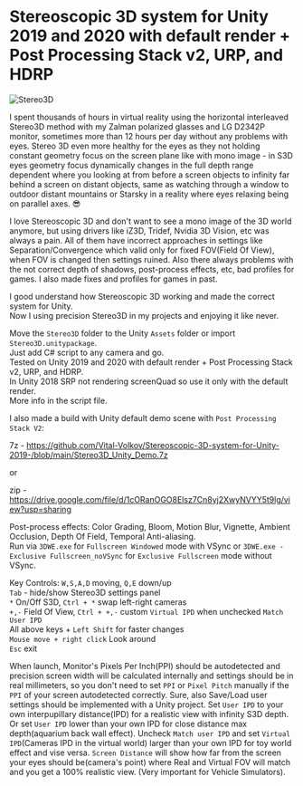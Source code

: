 # Stereoscopic 3D system for Unity 2019 and 2020 with default render + Post Processing Stack v2, URP, and HDRP
![Stereo3D](https://forum.unity.com/attachments/8xmsaa-taa-png.768466/)

I spent thousands of hours in virtual reality using the horizontal interleaved Stereo3D method with my Zalman polarized glasses and LG D2342P monitor, sometimes more than 12 hours per day without any problems with eyes. Stereo 3D even more healthy for the eyes as they not holding constant geometry focus on the screen plane like with mono image - in S3D eyes geometry focus dynamically changes in the full depth range dependent where you looking at from before a screen objects to infinity far behind a screen on distant objects, same as watching through a window to outdoor distant mountains or Starsky in a reality where eyes relaxing being on parallel axes. :sunglasses:

I love Stereoscopic 3D and don't want to see a mono image of the 3D world anymore, but using drivers like iZ3D, Tridef, Nvidia 3D Vision, etc was always a pain.
All of them have incorrect approaches in settings like Separation/Convergence which valid only for fixed FOV(Field Of View), when FOV is changed then settings ruined.
Also there always problems with the not correct depth of shadows, post-process effects, etc, bad profiles for games. I also made fixes and profiles for games in past.

I good understand how Stereoscopic 3D working and made the correct system for Unity.  
Now I using precision Stereo3D in my projects and enjoying it like never.  

Move the `Stereo3D` folder to the Unity `Assets` folder or import `Stereo3D.unitypackage`.  
Just add C# script to any camera and go.  
Tested on Unity 2019 and 2020 with default render + Post Processing Stack v2, URP, and HDRP.  
In Unity 2018 SRP not rendering screenQuad so use it only with the default render.  
More info in the script file.  


I also made a build with Unity default demo scene with `Post Processing Stack V2`:

7z - https://github.com/Vital-Volkov/Stereoscopic-3D-system-for-Unity-2019-/blob/main/Stereo3D_Unity_Demo.7z

or

zip - https://drive.google.com/file/d/1cORanOGO8Elsz7Cn8yj2XwyNVYY5t9lg/view?usp=sharing

Post-process effects: Color Grading, Bloom, Motion Blur, Vignette, Ambient Occlusion, Depth Of Field, Temporal Anti-aliasing.  
Run via `3DWE.exe` for `Fullscreen Windowed` mode with VSync or `3DWE.exe - Exclusive Fullscreen_noVSync` for `Exclusive Fullscreen` mode without VSync.

Key Controls:
   `W,S,A,D` moving, `Q,E` down/up  
   `Tab` - hide/show Stereo3D settings panel  
   `*` On/Off S3D, `Ctrl + *` swap left-right cameras  
   `+,-` Field Of View, `Ctrl + +,-` custom `Virtual IPD` when unchecked `Match User IPD`  
   All above keys  + `Left Shift` for faster changes  
   `Mouse move + right click` Look around  
   `Esc` exit  

When launch, Monitor's Pixels Per Inch(PPI) should be autodetected and precision screen width will be calculated internally and settings should be in real millimeters, so you don't need to set `PPI` or `Pixel Pitch` manually if the `PPI` of your screen autodetected correctly. Sure, also Save/Load user settings should be implemented with a Unity project.
Set `User IPD` to your own interpupillary distance(IPD) for a realistic view with infinity S3D depth.
Or set `User IPD` lower than your own IPD for close distance max depth(aquarium back wall effect).
Uncheck `Match user IPD` and set `Virtual IPD`(Cameras IPD in the virtual world) larger than your own IPD for toy world effect and vise versa.
`Screen Distance` will show how far from the screen your eyes should be(camera's point) where Real and Virtual FOV will match and you get a 100% realistic view. (Very important for Vehicle Simulators).
